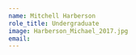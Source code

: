 ```yaml
---
name: Mitchell Harberson
role_title: Undergraduate
image: Harberson_Michael_2017.jpg
email:
---
```

